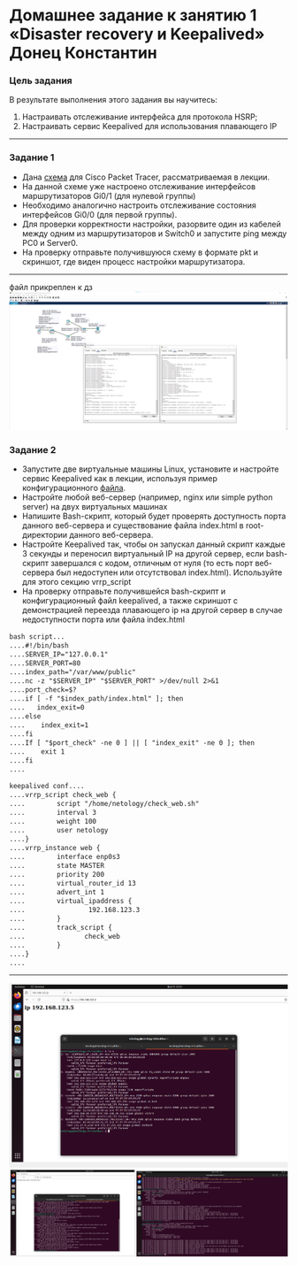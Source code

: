 # Домашнее задание к занятию 1 «Disaster recovery и Keepalived» Донец Константин
### Цель задания
В результате выполнения этого задания вы научитесь:
1. Настраивать отслеживание интерфейса для протокола HSRP;
2. Настраивать сервис Keepalived для использования плавающего IP

------




### Задание 1
- Дана [схема](1/hsrp_advanced.pkt) для Cisco Packet Tracer, рассматриваемая в лекции.
- На данной схеме уже настроено отслеживание интерфейсов маршрутизаторов Gi0/1 (для нулевой группы)
- Необходимо аналогично настроить отслеживание состояния интерфейсов Gi0/0 (для первой группы).
- Для проверки корректности настройки, разорвите один из кабелей между одним из маршрутизаторов и Switch0 и запустите ping между PC0 и Server0.
- На проверку отправьте получившуюся схему в формате pkt и скриншот, где виден процесс настройки маршрутизатора.

------
файл прикреплен к дз
![9-01](https://github.com/oviplokos/donets_kv/blob/main/img/9-01.png)



### Задание 2
- Запустите две виртуальные машины Linux, установите и настройте сервис Keepalived как в лекции, используя пример конфигурационного [файла](1/keepalived-simple.conf).
- Настройте любой веб-сервер (например, nginx или simple python server) на двух виртуальных машинах
- Напишите Bash-скрипт, который будет проверять доступность порта данного веб-сервера и существование файла index.html в root-директории данного веб-сервера.
- Настройте Keepalived так, чтобы он запускал данный скрипт каждые 3 секунды и переносил виртуальный IP на другой сервер, если bash-скрипт завершался с кодом, отличным от нуля (то есть порт веб-сервера был недоступен или отсутствовал index.html). Используйте для этого секцию vrrp_script
- На проверку отправьте получившейся bash-скрипт и конфигурационный файл keepalived, а также скриншот с демонстрацией переезда плавающего ip на другой сервер в случае недоступности порта или файла index.html

```
bash script...
....#!/bin/bash
....SERVER_IP="127.0.0.1"
....SERVER_PORT=80
....index_path="/var/www/public"
....nc -z "$SERVER_IP" "$SERVER_PORT" >/dev/null 2>&1
....port_check=$?
....if [ -f "$index_path/index.html" ]; then
....   index_exit=0
....else
....    index_exit=1
....fi
....If [ "$port_check" -ne 0 ] || [ "index_exit" -ne 0 ]; then
....    exit 1
....fi
....
```
```
keepalived conf....
....vrrp_script check_web {
....        script "/home/netology/check_web.sh"
....        interval 3
....        weight 100
....        user netology
....}
....vrrp_instance web {
....        interface enp0s3
....        state MASTER
....        priority 200
....        virtual_router_id 13
....        advert_int 1
....        virtual_ipaddress {
....                192.168.123.3
....        }
....        track_script {
....               check_web
....        }
....}
....
```


                                






------
![9-02](https://github.com/oviplokos/donets_kv/blob/main/img/9-02.png)
![9-02_2](https://github.com/oviplokos/donets_kv/blob/main/img/9-02_2.png)
